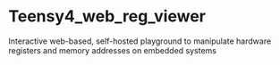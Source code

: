 # Teensy4_web_reg_viewer
Interactive web-based, self-hosted playground to manipulate hardware registers and memory addresses on embedded systems

